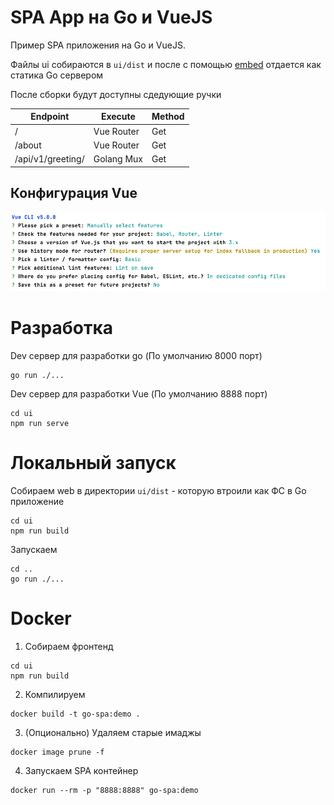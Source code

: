 # SPA App на Go и VueJS   

Пример SPA приложения на Go и VueJS.

Файлы ui собираются в `ui/dist` и после с помощью [embed](https://pkg.go.dev/embed) отдается как статика Go сервером

После сборки будут доступны сдедующие ручки

| Endpoint              | Execute       |  Method       |
| --------              | -------       | -------       |
| /                     | Vue Router    | Get           |              
| /about                | Vue Router    | Get           |
| /api/v1/greeting/     | Golang Mux    | Get           |

## Конфигурация Vue
![](docs/img/vue.example.png)

# Разработка

Dev сервер для разработки go (По умолчанию 8000 порт)
```shell
go run ./...
```

Dev сервер для разработки Vue (По умолчанию 8888 порт)
```shell
cd ui
npm run serve
```


# Локальный запуск

Собираем web в директории `ui/dist` - которую втроили как ФС в Go приложение
```shell
cd ui
npm run build
```

Запускаем
```shell
cd ..
go run ./...
```

# Docker

1. Собираем фронтенд
```shell
cd ui
npm run build
```

2. Компилируем
```shell
docker build -t go-spa:demo .
```

3. (Опционально) Удаляем старые имаджы
```shell
docker image prune -f
```

4. Запускаем SPA контейнер
```shell
docker run --rm -p "8888:8888" go-spa:demo
```
